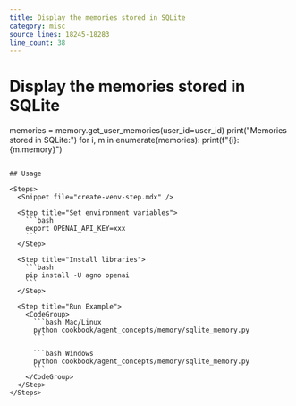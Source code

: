```yaml
---
title: Display the memories stored in SQLite
category: misc
source_lines: 18245-18283
line_count: 38
---
```


# Display the memories stored in SQLite
memories = memory.get_user_memories(user_id=user_id)
print("Memories stored in SQLite:")
for i, m in enumerate(memories):
    print(f"{i}: {m.memory}")
```

## Usage

<Steps>
  <Snippet file="create-venv-step.mdx" />

  <Step title="Set environment variables">
    ```bash
    export OPENAI_API_KEY=xxx
    ```
  </Step>

  <Step title="Install libraries">
    ```bash
    pip install -U agno openai
    ```
  </Step>

  <Step title="Run Example">
    <CodeGroup>
      ```bash Mac/Linux
      python cookbook/agent_concepts/memory/sqlite_memory.py
      ```

      ```bash Windows
      python cookbook/agent_concepts/memory/sqlite_memory.py
      ```
    </CodeGroup>
  </Step>
</Steps>


